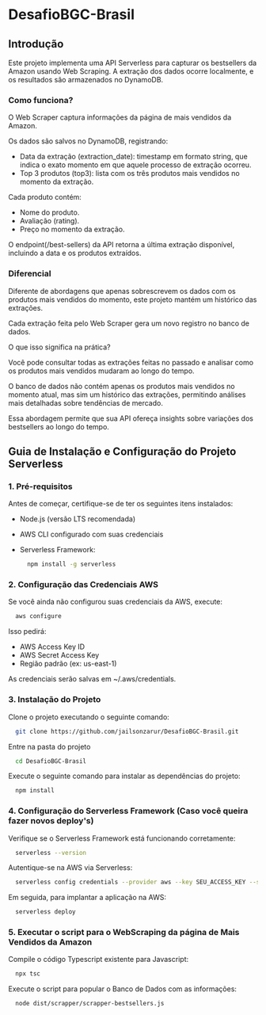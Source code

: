 # DesafioBGC-Brasil

## Introdução

Este projeto implementa uma API Serverless para capturar os bestsellers da Amazon usando Web Scraping. A extração dos dados ocorre localmente, e os resultados são armazenados no DynamoDB.

### Como funciona?
O Web Scraper captura informações da página de mais vendidos da Amazon.

Os dados são salvos no DynamoDB, registrando:

  - Data da extração (extraction_date): timestamp em formato string, que indica o exato momento em que aquele processo de extração ocorreu.
  - Top 3 produtos (top3): lista com os três produtos mais vendidos no momento da extração.

Cada produto contém:

  - Nome do produto.
  - Avaliação (rating).
  - Preço no momento da extração.

O endpoint(/best-sellers) da API retorna a última extração disponível, incluindo a data e os produtos extraídos.

### Diferencial
Diferente de abordagens que apenas sobrescrevem os dados com os produtos mais vendidos do momento, este projeto mantém um histórico das extrações.

Cada extração feita pelo Web Scraper gera um novo registro no banco de dados.

O que isso significa na prática?

Você pode consultar todas as extrações feitas no passado e analisar como os produtos mais vendidos mudaram ao longo do tempo.

O banco de dados não contém apenas os produtos mais vendidos no momento atual, mas sim um histórico das extrações, permitindo análises mais detalhadas sobre tendências de mercado.

Essa abordagem permite que sua API ofereça insights sobre variações dos bestsellers ao longo do tempo.


## Guia de Instalação e Configuração do Projeto Serverless

### 1. Pré-requisitos

Antes de começar, certifique-se de ter os seguintes itens instalados:

  - Node.js (versão LTS recomendada)
  - AWS CLI configurado com suas credenciais
  - Serverless Framework:

    ```bash
      npm install -g serverless
    ```

### 2. Configuração das Credenciais AWS

Se você ainda não configurou suas credenciais da AWS, execute:

```bash
  aws configure
```

Isso pedirá:

  - AWS Access Key ID
  - AWS Secret Access Key
  - Região padrão (ex: us-east-1)

As credenciais serão salvas em ~/.aws/credentials.

### 3. Instalação do Projeto

Clone o projeto executando o seguinte comando:

```bash
  git clone https://github.com/jailsonzarur/DesafioBGC-Brasil.git
```

Entre na pasta do projeto

```bash
  cd DesafioBGC-Brasil
```

Execute o seguinte comando para instalar as dependências do projeto:

```bash
  npm install
```


### 4. Configuração do Serverless Framework (Caso você queira fazer novos deploy's) 

Verifique se o Serverless Framework está funcionando corretamente:

```bash
  serverless --version
```

Autentique-se na AWS via Serverless:

```bash
  serverless config credentials --provider aws --key SEU_ACCESS_KEY --secret SEU_SECRET_KEY
```

Em seguida, para implantar a aplicação na AWS:

```bash
  serverless deploy
```

### 5. Executar o script para o WebScraping da página de Mais Vendidos da Amazon

Compile o código Typescript existente para Javascript:

```bash
  npx tsc
```

Execute o script para popular o Banco de Dados com as informações:

```bash
  node dist/scrapper/scrapper-bestsellers.js
```
